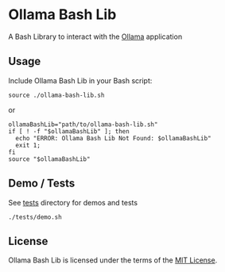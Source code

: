 # Ollama Bash Lib

A Bash Library to interact with the [Ollama](https://github.com/ollama/ollama) application

## Usage

Include Ollama Bash Lib in your Bash script:

```
source ./ollama-bash-lib.sh
```
or
```
ollamaBashLib="path/to/ollama-bash-lib.sh"
if [ ! -f "$ollamaBashLib" ]; then
  echo "ERROR: Ollama Bash Lib Not Found: $ollamaBashLib"
  exit 1;
fi
source "$ollamaBashLib"
```
## Demo / Tests

See [tests](tests) directory for demos and tests

```
./tests/demo.sh
```

## License

Ollama Bash Lib is licensed under the terms of the [MIT License](LICENSE).

